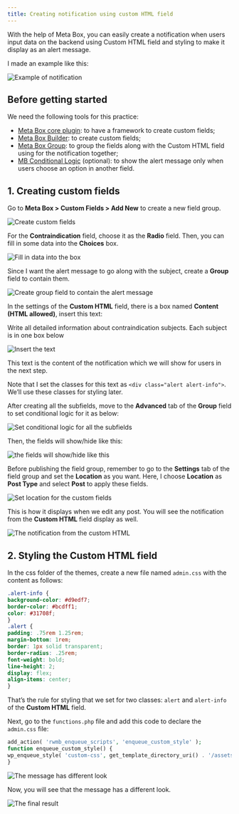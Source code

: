 ```yaml
---
title: Creating notification using custom HTML field
---
```


With the help of Meta Box, you can easily create a notification when users input data on the backend using Custom HTML field and styling to make it display as an alert message.

I made an example like this:

![Example of notification](https://i.imgur.com/gVaxcXe.png)

## Before getting started

We need the following tools for this practice:

* [Meta Box core plugin](https://metabox.io/): to have a framework to create custom fields;
* [Meta Box Builder](https://metabox.io/plugins/meta-box-builder/): to create custom fields;
* [Meta Box Group](https://metabox.io/plugins/meta-box-group/): to group the fields along with the Custom HTML field using for the notification together;
* [MB Conditional Logic](https://metabox.io/plugins/meta-box-conditional-logic/) (optional): to show the alert message only when users choose an option in another field.

## 1.  Creating custom fields

Go to **Meta Box > Custom Fields > Add New** to create a new field group.

![Create custom fields](https://i.imgur.com/yNVUXjI.png)

For the **Contraindication** field, choose it as the **Radio** field. Then, you can fill in some data into the **Choices** box.

![Fill in data into the box](https://i.imgur.com/QcESv1D.png)

Since I want the alert message to go along with the subject, create a **Group** field to contain them.

![Create group field to contain the alert message](https://i.imgur.com/CgqH8ac.png)

In the settings of the **Custom HTML** field, there is a box named **Content (HTML allowed)**, insert this text:

<div class="alert alert-info"><span class="dashicons dashicons-warning"></span> Write all detailed information about contraindication subjects. Each subject is in one box below</div>

![Insert the text](https://i.imgur.com/aatz2pr.png)

This text is the content of the notification which we will show for users in the next step.

Note that I set the classes for this text as `<div class="alert alert-info">`. We’ll use these classes for styling later.

After creating all the subfields, move to the **Advanced** tab of the **Group** field to set conditional logic for it as below:

![Set conditional logic for all the subfields](https://i.imgur.com/BGBw2B4.png)

Then, the fields will show/hide like this: 

![the fields will show/hide like this](https://i.imgur.com/iQqMgqM.gif)

Before publishing the field group, remember to go to the **Settings** tab of the field group and set the **Location** as you want. Here, I choose **Location** as **Post Type** and select **Post** to apply these fields.

![Set location for the custom fields](https://i.imgur.com/FuYbEEk.png)

This is how it displays when we edit any post. You will see the notification from the **Custom HTML** field display as well.

![The notification from the custom HTML](https://i.imgur.com/21LZcyJ.png)

## 2. Styling the Custom HTML field

In the css folder of the themes, create a new file named `admin.css` with the content as follows:

```css
.alert-info {
background-color: #d9edf7;
border-color: #bcdff1;
color: #31708f;
}
.alert {
padding: .75rem 1.25rem;
margin-bottom: 1rem;
border: 1px solid transparent;
border-radius: .25rem;
font-weight: bold;
line-height: 2;
display: flex;
align-items: center;
}
```
That’s the rule for styling that we set for two classes: `alert` and `alert-info` of the **Custom HTML** field.

Next, go to the `functions.php` file and add this code to declare the `admin.css` file:

```php
add_action( 'rwmb_enqueue_scripts', 'enqueue_custom_style' );
function enqueue_custom_style() {
wp_enqueue_style( 'custom-css', get_template_directory_uri() . '/assets/css/admin.css' );
}
```
![The message has different look](https://i.imgur.com/hvO2BeO.png)

Now, you will see that the message has a different look.

![The final result](https://i.imgur.com/21LZcyJ.png)

